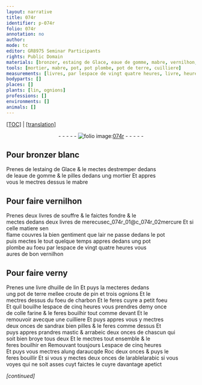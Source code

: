 ```yaml
---
layout: narrative
title: 074r
identifier: p-074r
folio: 074r
annotation: no
author:
mode: tc
editor: GR8975 Seminar Participants
rights: Public Domain
materials: [bronzer, estaing de Glace, eaue de gomme, mabre, vernilhon, souffre, mercure, plombe, bon vernilhon, verny, huille de lin, terre, croute de pin, ognions, charbon, colle farine, sandrax bien pilles, mastic & arrabeic deux onces de chascun qui soit bien broye tous deux, mastic, arrabeic, alung daraucqde Roc, arabic]
tools: [mortier, mabre, pot, pot plombe, pot de terre, cuilliere]
measurements: [livres, par lespace de vingt quatre heures, livre, heures, demy once, onces]
bodyparts: []
places: []
plants: [lin, ognions]
professions: []
environments: []
animals: []
---
```


 <p><a href="{{ site.baseurl }}/diplomatic/">[TOC]</a> | <a href="{{ site.baseurl }}/texts/p-074r_tl/" target="_blank">[translation]</a></p><div class="folio" align="center">- - - - - <a href="http://gallica.bnf.fr/ark:/12148/btv1b10500001g/f153.image" target="_blank"><img src="https://cu-mkp.github.io/2017-workshop-edition/assets/photo-icon.png" alt="folio image: " style="display:inline-block; margin-bottom:-3px;"/>074r</a> - - - - - </div>  
  

## Pour <span class="m">bronzer</span> blanc

 
Prenes de l<span class="m">estaing de Glace</span> & le mectes destremper dedans<br/> de l<span class="m">eaue de gomme</span> & le pilles dedans ung <span class="tl">mortier</span> Et appres<br/> vous le mectres dessus le <span class="tl"><span class="m">mabre</span></span>
 
 
  

## Pour faire <span class="m">vernilhon</span>

 
Prenes deux <span class="ms">livres</span> de <span class="m">souffre</span> & le faictes fondre & le<br/> mectes dedans deux <span class="ms">livres</span> de <span class="del">merecuse</span>c_074r_01<span class="add">@c_074r_02<span class="m">mercure</span></span> Et si celle matiere sen<br/> flame couvres la bien gentiment q<span class="exp">ue</span> lair ne passe dedans le <span class="tl">pot</span><br/> puis mectes le tout quelque temps appres dedans ung <span class="tl">pot<br/> <span class="m">plombe</span></span> au foeu <span class="ms"><span class="tmp">par lespace de vingt quatre heures</span></span> vous<br/> aures de <span class="m">bon vernilhon</span> 
 
 
  

## Pour faire <span class="m">verny</span>

 
Prenes une <span class="ms">livre</span> d<span class="m">huille de <span class="pa">lin</span></span> Et puys la mecteres dedans<br/> ung <span class="tl">pot de <span class="m">terre</span></span> mellee <span class="m">croute de pin</span> et trois <span class="m"><span class="pa">ognions</span></span> Et le<br/> mectres dessus du foeu de <span class="m">charbon</span> Et le feres cuyre a petit foeu<br/> Et quil bouilhe lespace de cinq <span class="ms"><span class="tmp">heures</span></span> vous prendres <span class="ms">demy once</span><br/> de <span class="m">colle farine</span> & le feres bouilhir tout comme devant Et le<br/> remouvoir avecque une <span class="tl">cuilliere</span> Et puys appres vous y mectres<br/> deux <span class="ms">onces</span> de <span class="m">sandrax bien pilles</span> & le feres comme dessus Et<br/> puys appres prandres <span class="m"><span class="m">mastic</span> & <span class="m">arrab<span class="del">e</span><span class="add">i</span>c</span> deux <span class="ms">onces</span> de ch<span class="exp">asc</span>un qui<br/> soit bien broye tous deux</span> Et le mectres tout ensemble & le<br/> feres bouilhir en Remouvant tousjours Lespace de cinq <span class="ms"><span class="tmp">heures</span></span><br/> Et puys vous mectres <span class="m">alung <span class="del">daraucq</span><span class="add">de Roc</span></span> deux <span class="ms">onces</span> & puys le<br/> feres bouillir Et si vous y mectes deux <span class="ms">onces</span> de <span class="del">larable</span><span class="add">l<span class="m">arabic</span></span> si vous<br/> voyes qui ne soit asses cuyt faictes le cuyre davantage apetict
 
*[continued]*
 
 